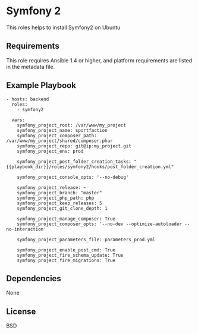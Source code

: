 Symfony 2
=========

This roles helps to install Symfony2 on Ubuntu

Requirements
------------

This role requires Ansible 1.4 or higher, and platform requirements are listed
in the metadata file.

Example Playbook
----------------

    - hosts: backend
      roles:
        - symfony2

      vars:
        symfony_project_root: /var/www/my_project
        symfony_project_name: sportfaction
        symfony_project_composer_path: /var/www/my_project/shared/composer.phar
        symfony_project_repo: git@ip:my_project.git
        symfony_project_env: prod

        symfony_project_post_folder_creation_tasks: "{{playbook_dir}}/roles/symfony2/hooks/post_folder_creation.yml"

        symfony_project_console_opts: '--no-debug'

        symfony_project_release: ~
        symfony_project_branch: "master"
        symfony_project_php_path: php
        symfony_project_keep_releases: 5
        symfony_project_git_clone_depth: 1

        symfony_project_manage_composer: True
        symfony_project_composer_opts: '--no-dev --optimize-autoloader --no-interaction'

        symfony_project_parameters_file: parameters_prod.yml

        symfony_project_enable_post_cmd: True
        symfony_project_fire_schema_update: True
        symfony_project_fire_migrations: True

Dependencies
------------

None

License
-------

BSD
